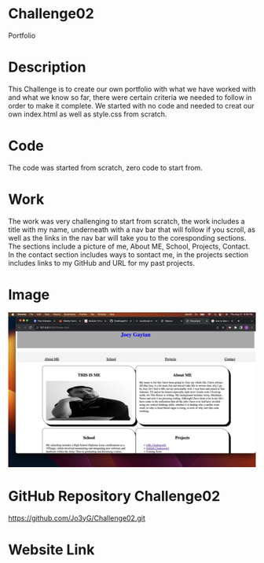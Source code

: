 # Challenge02
Portfolio
# Description
This Challenge is to create our own portfolio with what we have worked with and what we know so far, there were certain criteria we needed to follow in order to make it complete. We started with no code and needed to creat our own index.html as well as style.css from scratch.
# Code
The code was started from scratch, zero code to start from.
# Work
The work was very challenging to start from scratch, the work includes a title with my name, underneath with a nav bar that will follow if you scroll, as well as the links in the nav bar will take you to the coresponding sections. The sections include a picture of me, About ME, School, Projects, Contact. In the contact section includes ways to sontact me, in the projects section includes links to my GitHub and URL for my past projects.
# Image
![Alt text](<Screenshot 2023-08-31 at 8.36.04 PM.png>)

# GitHub Repository Challenge02
https://github.com/Jo3yG/Challenge02.git
# Website Link
